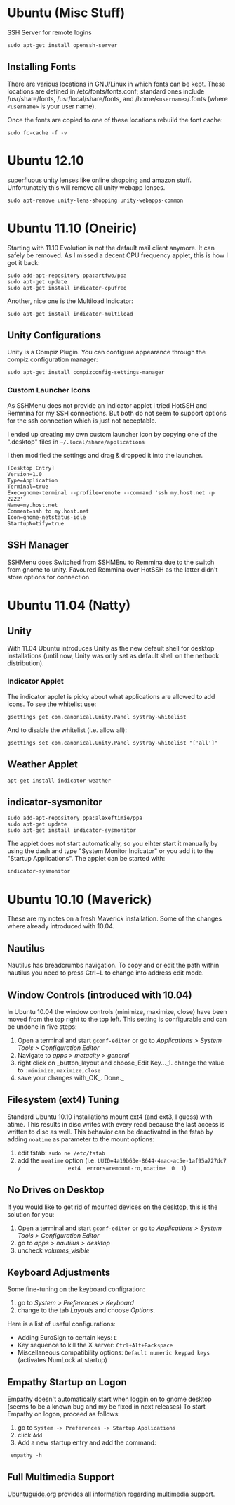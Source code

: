 # Ubuntu (Misc Stuff) #
SSH Server for remote logins
```
sudo apt-get install openssh-server
```

## Installing Fonts ##
There are various locations in GNU/Linux in which fonts can be kept. These locations are defined in /etc/fonts/fonts.conf; standard ones include /usr/share/fonts, /usr/local/share/fonts, and /home/`<username>`/.fonts (where `<username>` is your user name).

Once the fonts are copied to one of these locations rebuild the font cache:
```
sudo fc-cache -f -v
```

# Ubuntu 12.10 #
superfluous unity lenses like online shopping and amazon stuff. Unfortunately this will remove all unity webapp lenses.
```
sudo apt-remove unity-lens-shopping unity-webapps-common
```


# Ubuntu 11.10 (Oneiric) #

Starting with 11.10 Evolution is not the default mail client anymore. It can safely be removed. As I missed a decent CPU frequency applet, this is how I got it back:
```
sudo add-apt-repository ppa:artfwo/ppa
sudo apt-get update
sudo apt-get install indicator-cpufreq
```

Another, nice one is the Multiload Indicator:
```
sudo apt-get install indicator-multiload
```

## Unity Configurations ##
Unity is a Compiz Plugin. You can configure appearance through the compiz configuration manager:
```
sudo apt-get install compizconfig-settings-manager
```

### Custom Launcher Icons ###
As SSHMenu does not provide an indicator applet I tried HotSSH and Remmina for my SSH connections. But both do not seem to support options for the ssh connection which is just not acceptable.

I ended up creating my own custom launcher icon by copying one of the ".desktop" files in `~/.local/share/applications`

I then modified the settings and drag & dropped it into the launcher.
```
[Desktop Entry]
Version=1.0
Type=Application
Terminal=true
Exec=gnome-terminal --profile=remote --command 'ssh my.host.net -p 2222'
Name=my.host.net
Comment=ssh to my.host.net
Icon=gnome-netstatus-idle
StartupNotify=true
```

## SSH Manager ##
SSHMenu does
Switched from SSHMEnu to Remmina due to the switch from gnome to unity. Favoured Remmina over HotSSH as the latter didn't store options for connection.

# Ubuntu 11.04 (Natty) #

## Unity ##
With 11.04 Ubuntu introduces Unity as the new default shell for desktop installations (until now, Unity was only set as default shell on the netbook distribution).

### Indicator Applet ###
The indicator applet is picky about what applications are allowed to add icons. To see the whitelist use:
```
gsettings get com.canonical.Unity.Panel systray-whitelist
```

And to disable the whitelist (i.e. allow all):
```
gsettings set com.canonical.Unity.Panel systray-whitelist "['all']"
```

## Weather Applet ##
```
apt-get install indicator-weather
```

## indicator-sysmonitor ##
```
sudo add-apt-repository ppa:alexeftimie/ppa
sudo apt-get update
sudo apt-get install indicator-sysmonitor
```

The applet does not start automatically, so you eihter start it manually by using the dash and type "System Monitor Indicator" or you add it to the "Startup Applications". The applet can be started with:
```
indicator-sysmonitor
```

# Ubuntu 10.10 (Maverick) #
These are my notes on a fresh Maverick installation. Some of the changes where already introduced with 10.04.

## Nautilus ##
Nautilus has breadcrumbs navigation. To copy and or edit the path within nautilus you need to press Ctrl+L to change into address edit mode.

## Window Controls (introduced with 10.04) ##
In Ubuntu 10.04 the window controls (minimize, maximize, close) have been moved from the top right to the top left. This setting is configurable and can be undone in five steps:

  1. Open a terminal and start `gconf-editor` or go to _Applications > System Tools > Configuration Editor_
  1. Navigate to  _apps > metacity > general_
  1. right click on _button\_layout and choose_Edit Key..._1. change the value to `:minimize,maximize,close`
  1. save your changes with_OK_. Done._

## Filesystem (ext4) Tuning ##

Standard Ubuntu 10.10 installations mount ext4 (and ext3, I guess) with atime. This results in disc writes with every read because the last access is written to disc as well.  This behavior can be deactivated in the fstab by adding `noatime` as parameter to the mount options:

  1. edit fstab: `sudo ne /etc/fstab`
  1. add the `noatime` option (i.e. `UUID=4a19b63e-8644-4eac-ac5e-1af95a727dc7 /               ext4  errors=remount-ro,noatime  0  1`)


## No Drives on Desktop ##
If you would like to get rid of mounted devices on the desktop, this is the solution for you:
  1. Open a terminal and start `gconf-editor` or go to _Applications > System Tools > Configuration Editor_
  1. go to _apps > nautilus > desktop_
  1. uncheck _volumes\_visible_

## Keyboard Adjustments ##
Some fine-tuning on the keyboard configration:
  1. go to _System > Preferences > Keyboard_
  1. change to the tab _Layouts_ and choose _Options_.

Here is a list of useful configurations:
  * Adding EuroSign to certain keys: `E`
  * Key sequence to kill the X server: `Ctrl+Alt+Backspace`
  * Miscellaneous compatibility options: `Default numeric keypad keys` (activates NumLock at startup)

## Empathy Startup on Logon ##
Empathy doesn't automatically start when loggin on to gnome desktop (seems to be a known bug and my be fixed in next releases)
To start Empathy on logon, proceed as follows:
  1. go to `System -> Preferences -> Startup Applications`
  1. click `Add`
  1. Add a new startup entry and add the command:
```
 empathy -h
```

## Full Multimedia Support ##
[Ubuntuguide.org](http://ubuntuguide.org/wiki/Ubuntu:Maverick) provides all information regarding multimedia support.